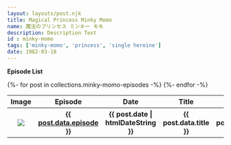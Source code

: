 ```yaml
---
layout: layouts/post.njk
title: Magical Princess Minky Momo
name: 魔法のプリンセス ミンキー モモ
description: Description Text
id : minky-momo
tags: ['minky-momo', 'princess', 'single heroine']
date: 1982-03-18
---
```


<b>Episode List</b>
<table>
<tr><th>Image</th><th>Episode</th><th>Date</th><th>Title</th><th>Japanese</th><th>Notes</th>
{%- for post in collections.minky-momo-episodes -%}
  <tr><th><img src="{{ post.url | url }}{{ post.data.image }}"></th><th><a href="{{ post.url | url }}">{{ post.data.episode }}</a></th><th>{{ post.date | htmlDateString }}</th><th>{{ post.data.title }}</th><th>{{ post.data.name }}</th></tr></a>
{%- endfor -%}
</table>